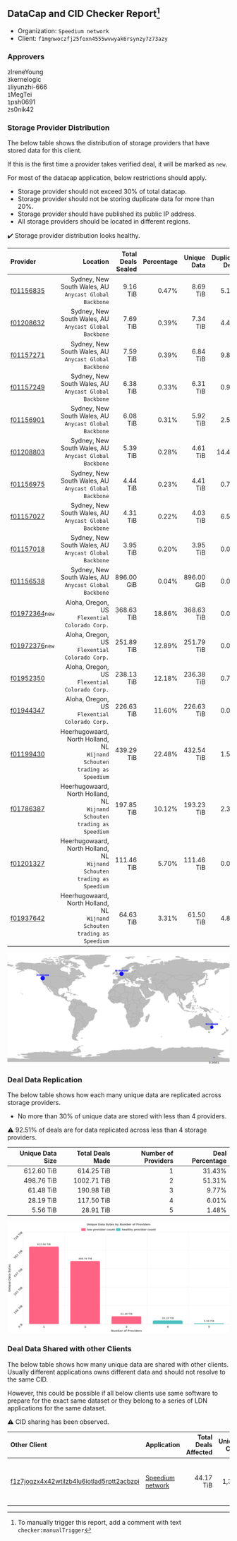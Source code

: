 ## DataCap and CID Checker Report[^1]
 - Organization: `Speedium network`
 - Client: `f1mgnwoczfj25foxn4555wvwyak6rsynzy7z73azy`
### Approvers
`2`IreneYoung<br/>`3`kernelogic<br/>`1`liyunzhi-666<br/>`1`MegTei<br/>`1`psh0691<br/>`2`s0nik42

### Storage Provider Distribution
The below table shows the distribution of storage providers that have stored data for this client.

If this is the first time a provider takes verified deal, it will be marked as `new`.

For most of the datacap application, below restrictions should apply.
 - Storage provider should not exceed 30% of total datacap.
 - Storage provider should not be storing duplicate data for more than 20%.
 - Storage provider should have published its public IP address.
 - All storage providers should be located in different regions.

✔️ Storage provider distribution looks healthy.

| Provider                                                    |                                                                    Location | Total Deals Sealed | Percentage | Unique Data | Duplicate Deals |
| :---------------------------------------------------------- | --------------------------------------------------------------------------: | -----------------: | ---------: | ----------: | --------------: |
| [f01156835](https://filfox.info/en/address/f01156835)       |                   Sydney, New South Wales, AU<br/>`Anycast Global Backbone` |           9.16 TiB |      0.47% |    8.69 TiB |           5.12% |
| [f01208632](https://filfox.info/en/address/f01208632)       |                   Sydney, New South Wales, AU<br/>`Anycast Global Backbone` |           7.69 TiB |      0.39% |    7.34 TiB |           4.47% |
| [f01157271](https://filfox.info/en/address/f01157271)       |                   Sydney, New South Wales, AU<br/>`Anycast Global Backbone` |           7.59 TiB |      0.39% |    6.84 TiB |           9.88% |
| [f01157249](https://filfox.info/en/address/f01157249)       |                   Sydney, New South Wales, AU<br/>`Anycast Global Backbone` |           6.38 TiB |      0.33% |    6.31 TiB |           0.98% |
| [f01156901](https://filfox.info/en/address/f01156901)       |                   Sydney, New South Wales, AU<br/>`Anycast Global Backbone` |           6.08 TiB |      0.31% |    5.92 TiB |           2.57% |
| [f01208803](https://filfox.info/en/address/f01208803)       |                   Sydney, New South Wales, AU<br/>`Anycast Global Backbone` |           5.39 TiB |      0.28% |    4.61 TiB |          14.49% |
| [f01156975](https://filfox.info/en/address/f01156975)       |                   Sydney, New South Wales, AU<br/>`Anycast Global Backbone` |           4.44 TiB |      0.23% |    4.41 TiB |           0.70% |
| [f01157027](https://filfox.info/en/address/f01157027)       |                   Sydney, New South Wales, AU<br/>`Anycast Global Backbone` |           4.31 TiB |      0.22% |    4.03 TiB |           6.52% |
| [f01157018](https://filfox.info/en/address/f01157018)       |                   Sydney, New South Wales, AU<br/>`Anycast Global Backbone` |           3.95 TiB |      0.20% |    3.95 TiB |           0.00% |
| [f01156538](https://filfox.info/en/address/f01156538)       |                   Sydney, New South Wales, AU<br/>`Anycast Global Backbone` |         896.00 GiB |      0.04% |  896.00 GiB |           0.00% |
| [f01972364](https://filfox.info/en/address/f01972364)`new`  |                           Aloha, Oregon, US<br/>`Flexential Colorado Corp.` |         368.63 TiB |     18.86% |  368.63 TiB |           0.00% |
| [f01972376](https://filfox.info/en/address/f01972376)`new`  |                           Aloha, Oregon, US<br/>`Flexential Colorado Corp.` |         251.89 TiB |     12.89% |  251.79 TiB |           0.04% |
| [f01952350](https://filfox.info/en/address/f01952350)       |                           Aloha, Oregon, US<br/>`Flexential Colorado Corp.` |         238.13 TiB |     12.18% |  236.38 TiB |           0.73% |
| [f01944347](https://filfox.info/en/address/f01944347)       |                           Aloha, Oregon, US<br/>`Flexential Colorado Corp.` |         226.63 TiB |     11.60% |  226.63 TiB |           0.00% |
| [f01199430](https://filfox.info/en/address/f01199430)       | Heerhugowaard, North Holland, NL<br/>`Wijnand Schouten trading as Speedium` |         439.29 TiB |     22.48% |  432.54 TiB |           1.54% |
| [f01786387](https://filfox.info/en/address/f01786387)       | Heerhugowaard, North Holland, NL<br/>`Wijnand Schouten trading as Speedium` |         197.85 TiB |     10.12% |  193.23 TiB |           2.34% |
| [f01201327](https://filfox.info/en/address/f01201327)       | Heerhugowaard, North Holland, NL<br/>`Wijnand Schouten trading as Speedium` |         111.46 TiB |      5.70% |  111.46 TiB |           0.00% |
| [f01937642](https://filfox.info/en/address/f01937642)       | Heerhugowaard, North Holland, NL<br/>`Wijnand Schouten trading as Speedium` |          64.63 TiB |      3.31% |   61.50 TiB |           4.84% |

![Provider Distribution](https://raw.githubusercontent.com/data-preservation-programs/filplus-checker-assets/main/filecoin-project/filecoin-plus-large-datasets/issues/488/1672761927411.png)
### Deal Data Replication
The below table shows how each many unique data are replicated across storage providers.
- No more than 30% of unique data are stored with less than 4 providers.

⚠️ 92.51% of deals are for data replicated across less than 4 storage providers.

| Unique Data Size | Total Deals Made | Number of Providers | Deal Percentage |
| ---------------: | ---------------: | ------------------: | --------------: |
|       612.60 TiB |       614.25 TiB |                   1 |          31.43% |
|       498.76 TiB |      1002.71 TiB |                   2 |          51.31% |
|        61.48 TiB |       190.98 TiB |                   3 |           9.77% |
|        28.19 TiB |       117.50 TiB |                   4 |           6.01% |
|         5.56 TiB |        28.91 TiB |                   5 |           1.48% |

![Replication Distribution](https://raw.githubusercontent.com/data-preservation-programs/filplus-checker-assets/main/filecoin-project/filecoin-plus-large-datasets/issues/488/1672761928212.png)
### Deal Data Shared with other Clients
The below table shows how many unique data are shared with other clients.
Usually different applications owns different data and should not resolve to the same CID.

However, this could be possible if all below clients use same software to prepare for the exact same dataset or they belong to a series of LDN applications for the same dataset.

⚠️ CID sharing has been observed.

| Other Client                                                                                                          | Application                                                                                     | Total Deals Affected | Unique CIDs | Approvers                                                                                |
| :-------------------------------------------------------------------------------------------------------------------- | :---------------------------------------------------------------------------------------------- | -------------------: | ----------: | :--------------------------------------------------------------------------------------- |
| [f1z7jogzx4x42wtilzb4lu6iotlad5rptt2acbzpi](https://filfox.info/en/address/f1z7jogzx4x42wtilzb4lu6iotlad5rptt2acbzpi) | [Speedium network](https://github.com/filecoin-project/filecoin-plus-large-datasets/issues/339) |            44.17 TiB |       1,341 | `1`flyworker<br/>`1`kernelogic<br/>`4`MegTei<br/>`2`psh0691<br/>`3`Reiers<br/>`3`s0nik42 |

[^1]: To manually trigger this report, add a comment with text `checker:manualTrigger`

